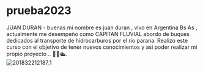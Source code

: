 # prueba2023
JUAN DURAN - buenas mi nombre es juan duran , vivo en Argentina Bs As , actualmente me desempeño como CAPITAN FLUVIAL abordo de buques dedicados al transporte de hidrocarburos por el rio parana. Realizo este curso con el objetivo de tener nuevos conocimientos y asi poder realizar mi propio proyecto .. 🐱‍🏍🛳.  
 ![201832212187_1](https://github.com/jduran2101/prueba2023/assets/113030033/a1665292-8915-4aaa-9145-6816acf0ec7a)
